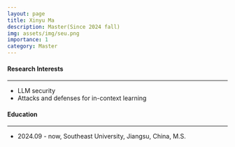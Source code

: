 ```yaml
---
layout: page
title: Xinyu Ma
description: Master(Since 2024 fall)
img: assets/img/seu.png
importance: 1
category: Master
---
```


#### Research Interests
---
  - LLM security
  - Attacks and defenses for in-context learning

#### Education
---
  - 2024.09 - now, Southeast University, Jiangsu, China, M.S.
